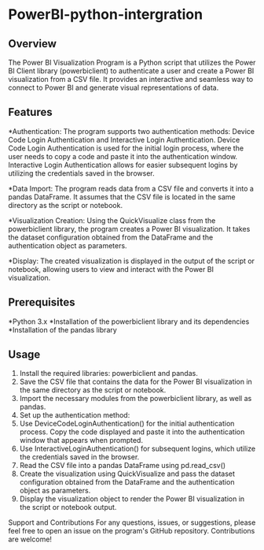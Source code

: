 # PowerBI-python-intergration
## Overview
The Power BI Visualization Program is a Python script that utilizes the Power BI Client library (powerbiclient) to authenticate a user and create a Power BI visualization from a CSV file. It provides an interactive and seamless way to connect to Power BI and generate visual representations of data.

## Features
*Authentication: The program supports two authentication methods: Device Code Login Authentication and Interactive Login Authentication. Device Code Login Authentication is used for the initial login process, where the user needs to copy a code and paste it into the authentication window. Interactive Login Authentication allows for easier subsequent logins by utilizing the credentials saved in the browser.

*Data Import: The program reads data from a CSV file and converts it into a pandas DataFrame. It assumes that the CSV file is located in the same directory as the script or notebook.

*Visualization Creation: Using the QuickVisualize class from the powerbiclient library, the program creates a Power BI visualization. It takes the dataset configuration obtained from the DataFrame and the authentication object as parameters.

*Display: The created visualization is displayed in the output of the script or notebook, allowing users to view and interact with the Power BI visualization.

## Prerequisites
*Python 3.x
*Installation of the powerbiclient library and its dependencies
*Installation of the pandas library

## Usage
1. Install the required libraries: powerbiclient and pandas.
2. Save the CSV file that contains the data for the Power BI visualization in the same directory as the script or notebook.
3. Import the necessary modules from the powerbiclient library, as well as pandas.
4. Set up the authentication method:
  1. Use DeviceCodeLoginAuthentication() for the initial authentication process. Copy the code displayed and paste it into the authentication window that appears when prompted.
  2. Use InteractiveLoginAuthentication() for subsequent logins, which utilize the credentials saved in the browser.
5. Read the CSV file into a pandas DataFrame using pd.read_csv()
6. Create the visualization using QuickVisualize and pass the dataset configuration obtained from the DataFrame and the authentication object as parameters.
7. Display the visualization object to render the Power BI visualization in the script or notebook output.


Support and Contributions
For any questions, issues, or suggestions, please feel free to open an issue on the program's GitHub repository. Contributions are welcome!




